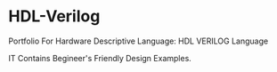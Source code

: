 # HDL-Verilog
Portfolio For Hardware Descriptive Language: HDL VERILOG Language

IT Contains Begineer's Friendly Design Examples.
